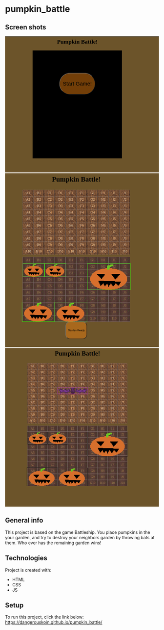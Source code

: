 # pumpkin_battle
## Screen shots
![Alt text](images/PumpkinBattle_1.png?raw=true "Title")
![Alt text](images/PumpkinBattle_2.png?raw=true "Title")
![Alt text](images/PumpkinBattle_3.png?raw=true "Title")


## General info
This project is based on the game Battleship. You place pumpkins in the your garden, and try to destroy your neighbors garden by throwing bats at them. Who ever has the remaining garden wins!
	
## Technologies
Project is created with:
* HTML
* CSS
* JS
	
## Setup
To run this project, click the link below:
https://dangerouskoin.github.io/pumpkin_battle/